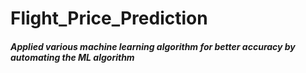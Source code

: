 # Flight_Price_Prediction

##### Applied various machine learning algorithm for better accuracy by automating the ML algorithm
